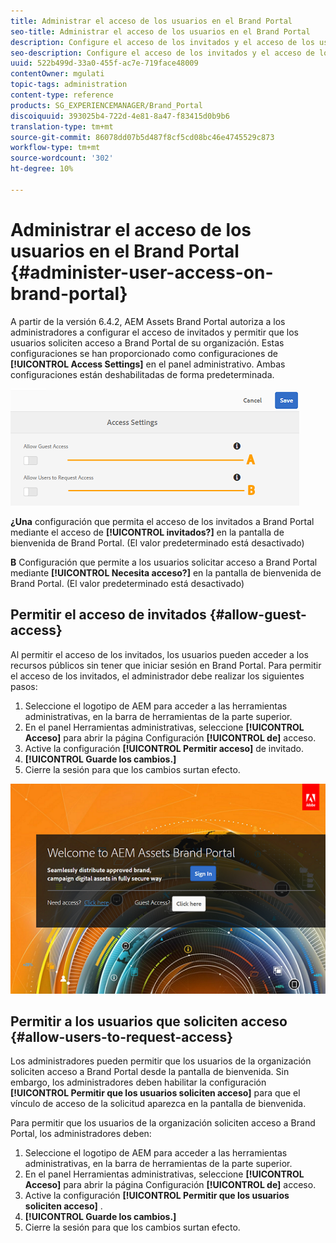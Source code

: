 ```yaml
---
title: Administrar el acceso de los usuarios en el Brand Portal
seo-title: Administrar el acceso de los usuarios en el Brand Portal
description: Configure el acceso de los invitados y el acceso de los usuarios nuevos en el portal de marca.
seo-description: Configure el acceso de los invitados y el acceso de los usuarios nuevos en el portal de marca.
uuid: 522b499d-33a0-455f-ac7e-719face48009
contentOwner: mgulati
topic-tags: administration
content-type: reference
products: SG_EXPERIENCEMANAGER/Brand_Portal
discoiquuid: 393025b4-722d-4e81-8a47-f83415d0b9b6
translation-type: tm+mt
source-git-commit: 86078dd07b5d487f8cf5cd08bc46e4745529c873
workflow-type: tm+mt
source-wordcount: '302'
ht-degree: 10%

---
```



# Administrar el acceso de los usuarios en el Brand Portal {#administer-user-access-on-brand-portal}

A partir de la versión 6.4.2, AEM Assets Brand Portal autoriza a los administradores a configurar el acceso de invitados y permitir que los usuarios soliciten acceso a Brand Portal de su organización. Estas configuraciones se han proporcionado como configuraciones de **[!UICONTROL Access Settings]** en el panel administrativo. Ambas configuraciones están deshabilitadas de forma predeterminada.

![](assets/access-configs.png)

**¿Una** configuración que permita el acceso de los invitados a Brand Portal mediante el acceso de **[!UICONTROL invitados?]** en la pantalla de bienvenida de Brand Portal. (El valor predeterminado está desactivado)

**B** Configuración que permite a los usuarios solicitar acceso a Brand Portal mediante **[!UICONTROL Necesita acceso?]** en la pantalla de bienvenida de Brand Portal. (El valor predeterminado está desactivado)

## Permitir el acceso de invitados {#allow-guest-access}

Al permitir el acceso de los invitados, los usuarios pueden acceder a los recursos públicos sin tener que iniciar sesión en Brand Portal.
Para permitir el acceso de los invitados, el administrador debe realizar los siguientes pasos:

1. Seleccione el logotipo de AEM para acceder a las herramientas administrativas, en la barra de herramientas de la parte superior.
1. En el panel Herramientas administrativas, seleccione **[!UICONTROL Acceso]** para abrir la página Configuración **[!UICONTROL de]** acceso.
1. Active la configuración **[!UICONTROL Permitir acceso]** de invitado.
1. **[!UICONTROL Guarde los cambios.]**
1. Cierre la sesión para que los cambios surtan efecto.

![](assets/bp-welcome-screen.png)

## Permitir a los usuarios que soliciten acceso {#allow-users-to-request-access}

Los administradores pueden permitir que los usuarios de la organización soliciten acceso a Brand Portal desde la pantalla de bienvenida. Sin embargo, los administradores deben habilitar la configuración **[!UICONTROL Permitir que los usuarios soliciten acceso]** para que el vínculo de acceso de la solicitud aparezca en la pantalla de bienvenida.

Para permitir que los usuarios de la organización soliciten acceso a Brand Portal, los administradores deben:

1. Seleccione el logotipo de AEM para acceder a las herramientas administrativas, en la barra de herramientas de la parte superior.
1. En el panel Herramientas administrativas, seleccione **[!UICONTROL Acceso]** para abrir la página Configuración **[!UICONTROL de]** acceso.
1. Active la configuración **[!UICONTROL Permitir que los usuarios soliciten acceso]** .
1. **[!UICONTROL Guarde los cambios.]**
1. Cierre la sesión para que los cambios surtan efecto.
